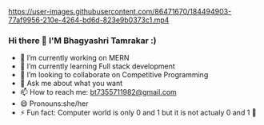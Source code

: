 

https://user-images.githubusercontent.com/86471670/184494903-77af9956-210e-4264-bd6d-823e9b0373c1.mp4









###   Hi there 👋 I'M Bhagyashri Tamrakar :)

<!--
**BST82/BST82** is a ✨ _special_ ✨ repository because its `README.md` (this file) appears on your GitHub profile.

Here are some ideas to get you started:  -->

- 🔭 I’m currently working on MERN
- 🌱 I’m currently learning Full stack development
- 👯 I’m looking to collaborate on Competitive Programming 
- 💬 Ask me about what you want 
- 📫 How to reach me: bt7355711982@gmail.com
- 😄 Pronouns:she/her
- ⚡ Fun fact: Computer world is only 0 and 1 but it is not actualy 0 and 1 🤔


